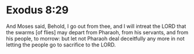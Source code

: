 # Exodus 8:29

And Moses said, Behold, I go out from thee, and I will intreat the LORD that the swarms [of flies] may depart from Pharaoh, from his servants, and from his people, to morrow: but let not Pharaoh deal deceitfully any more in not letting the people go to sacrifice to the LORD.